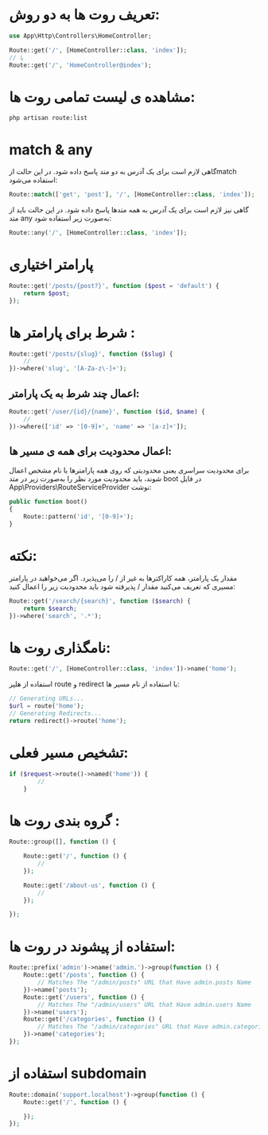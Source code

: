 
# تعریف روت ها به دو روش:
```php
use App\Http\Controllers\HomeController;

Route::get('/', [HomeController::class, 'index']);
// یا
Route::get('/', 'HomeController@index');
```
# مشاهده ی لیست تمامی روت ها:
```shell
php artisan route:list
```
# match & any
گاهی لازم است برای یک آدرس به دو متد پاسخ داده شود. در این حالت ازmatch استفاده می‌شود:
```php
Route::match(['get', 'post'], '/', [HomeController::class, 'index']);

```
گاهی نیز لازم است برای یک آدرس به همه متد‌ها پاسخ داده شود. در این حالت باید از متد any به‌صورت زیر استفاده شود:
```php
Route::any('/', [HomeController::class, 'index']);

```

# پارامتر اختیاری
```php
Route::get('/posts/{post?}', function ($post = 'default') {
    return $post;
});
```
# شرط برای پارامتر ها :
```php
Route::get('/posts/{slug}', function ($slug) {
    //
})->where('slug', '[A-Za-z\-]+');
```

## اعمال چند شرط به یک پارامتر:
```php
Route::get('/user/{id}/{name}', function ($id, $name) {
    //
})->where(['id' => '[0-9]+', 'name' => '[a-z]+']);
```
## اعمال محدودیت برای همه ی مسیر ها:
برای محدودیت سراسری یعنی محدودیتی که روی همه پارامتر‌ها با نام مشخص اعمال شوند، باید محدودیت مورد نظر را به‌صورت زیر در متد boot در فایل App\Providers\RouteServiceProvider نوشت:

```php
public function boot()
{
    Route::pattern('id', '[0-9]+');
}
```
# نکته:
مقدار یک پارامتر، همه کاراکتر‌ها به غیر از / را می‌پذیرد. اگر می‌خواهید در پارامتر مسیری که تعریف می‌کنید مقدار / پذیرفته شود باید محدودیت زیر را اعمال کنید:
```php
Route::get('/search/{search}', function ($search) {
    return $search;
})->where('search', '.*');
```

# نامگذاری روت ها:
```php
Route::get('/', [HomeController::class, 'index'])->name('home');
```
استفاده از هلپر route و redirect با استفاده از نام مسیر ها:
```php
// Generating URLs...
$url = route('home');
// Generating Redirects...
return redirect()->route('home');
```
# تشخیص مسیر فعلی:
```php
if ($request->route()->named('home')) {
        //
    }
```

# گروه بندی روت ها :
```php 
Route::group([], function () {

    Route::get('/', function () {
        //
    });

    Route::get('/about-us', function () {
        //
    });

});
```

# استفاده از پیشوند در روت ها:
```php
Route::prefix('admin')->name('admin.')->group(function () {
    Route::get('/posts', function () {
        // Matches The "/admin/posts" URL that Have admin.posts Name
    })->name('posts');
    Route::get('/users', function () {
        // Matches The "/admin/users" URL that Have admin.users Name
    })->name('users');
    Route::get('/categories', function () {
        // Matches The "/admin/categories" URL that Have admin.categories Name
    })->name('categories');
});
```
# استفاده از subdomain 
```php
Route::domain('support.localhost')->group(function () {
    Route::get('/', function () {

    });
});
```


